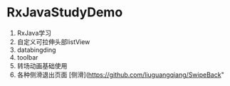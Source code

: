 # RxJavaStudyDemo
1. RxJava学习
2. 自定义可拉伸头部listView
3. databingding
4. toolbar
5. 转场动画基础使用
6. 各种侧滑退出页面  [侧滑](https://github.com/liuguangqiang/SwipeBack"
